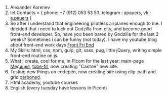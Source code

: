 
1. Alexander Korenev
2. let Contacts = { phone: +7 (912) 053 53 53, 
                    telegram : apauers,
                    vk : [a.pauers](https://vk.com/a.pauers)
                    }
3. So after i understand that engineering pilotless airplanes 
enough to me. I decided that i need to kick out Godzilla from city, and become good front-end developer. So, have you been bared by Godzilla for the last 2 weeks?
Sometimes i can be funny (not today).
I have my youtube blog about front-end work days [Front Fri End](https://www.youtube.com/channel/UCuMPoBYUT9UFqzC6lfa19kQ)
4. My Skills: html, css, npm, gulp, git, sass, pug, little jQuery, writing simple front-end routine on js.
5. What i create, cool for me, in Picom for the last year: main-page [Медицея](https://mediceya.ru/), [tobe-fit](https://tobe-fit.ru/), now creating "Сактон" new site.
6. Testing new things on codepen, now creating site using clip-path and grid [carboned](http://carboned.ru/).
7. Html academy, youtube courses
8. English (every tuesday have lessons in Picom)